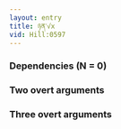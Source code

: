 ```yaml
---
layout: entry
title: ཉན་√x
vid: Hill:0597
---
```

### Dependencies (N = 0)


### Two overt arguments


### Three overt arguments
